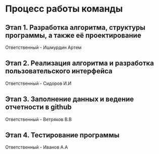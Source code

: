 # Процесс работы команды
## Этап 1. Разработка алгоритма, структуры программы, а также её проектирование
Ответственный - Ишмурдин Артем
## Этап 2. Реализация алгоритма и разработка пользовательского интерфейса
Ответственный - Сидоров И.И
## Этап 3. Заполнение данных и ведение отчетности в github
Ответственный - Ветряков В.В
## Этап 4. Тестирование программы
Ответственный - Иванов А.А
